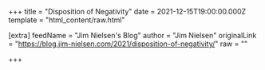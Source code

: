 
+++
title = "Disposition of Negativity"
date = 2021-12-15T19:00:00.000Z
template = "html_content/raw.html"

[extra]
feedName = "Jim Nielsen's Blog"
author = "Jim Nielsen"
originalLink = "https://blog.jim-nielsen.com/2021/disposition-of-negativity/"
raw = ""

+++

